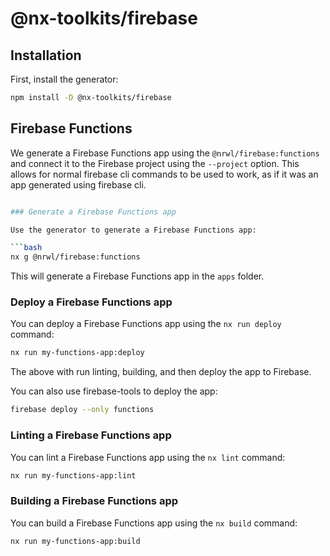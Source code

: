 # @nx-toolkits/firebase

## Installation

First, install the generator:

```bash
npm install -D @nx-toolkits/firebase
```

## Firebase Functions

We generate a Firebase Functions app using the `@nrwl/firebase:functions` and
connect it to the Firebase project using the `--project` option. This allows for
normal firebase cli commands to be used to work, as if it was an app generated
using firebase cli.

````bash

### Generate a Firebase Functions app

Use the generator to generate a Firebase Functions app:

```bash
nx g @nrwl/firebase:functions
````

This will generate a Firebase Functions app in the `apps` folder.

### Deploy a Firebase Functions app

You can deploy a Firebase Functions app using the `nx run deploy` command:

```bash
nx run my-functions-app:deploy
```

The above with run linting, building, and then deploy the app to Firebase.

You can also use firebase-tools to deploy the app:

```bash
firebase deploy --only functions
```

### Linting a Firebase Functions app

You can lint a Firebase Functions app using the `nx lint` command:

```bash
nx run my-functions-app:lint
```

### Building a Firebase Functions app

You can build a Firebase Functions app using the `nx build` command:

```bash
nx run my-functions-app:build
```
